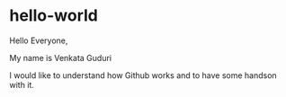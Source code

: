 # hello-world

Hello Everyone,

My name is Venkata Guduri

I would like to understand how Github works and to have some handson with it.
